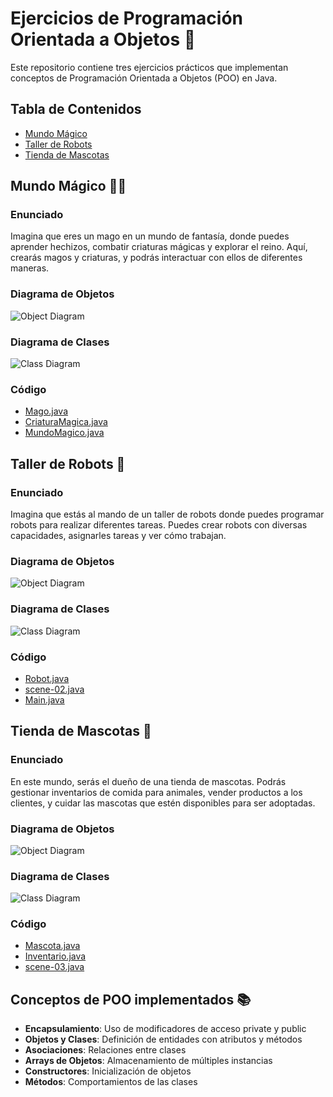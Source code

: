 # Ejercicios de Programación Orientada a Objetos 🚀

Este repositorio contiene tres ejercicios prácticos que implementan conceptos de Programación Orientada a Objetos (POO) en Java.

## Tabla de Contenidos
- [Mundo Mágico](#mundo-mágico)
- [Taller de Robots](#taller-de-robots)
- [Tienda de Mascotas](#tienda-de-mascotas)

## Mundo Mágico 🧙‍♂️

### Enunciado
Imagina que eres un mago en un mundo de fantasía, donde puedes aprender hechizos, combatir criaturas mágicas y explorar el reino. Aquí, crearás magos y criaturas, y podrás interactuar con ellos de diferentes maneras.

### Diagrama de Objetos

![Object Diagram](/resources/FirstScene/ObjectDiagram.png)

### Diagrama de Clases

![Class Diagram](/resources/FirstScene/ClassDiagram.png)



### Código
- [Mago.java](code/scene-01/Mago.java)
- [CriaturaMagica.java](code/scene-01/CriaturaMagica.java)
- [MundoMagico.java](code/scene-01/MundoMagico.java)

## Taller de Robots 🤖

### Enunciado
Imagina que estás al mando de un taller de robots donde puedes programar robots para realizar diferentes tareas. Puedes crear robots con diversas capacidades, asignarles tareas y ver cómo trabajan.

### Diagrama de Objetos

![Object Diagram](/resources/SecondScene/ObjectDiagram.png)

### Diagrama de Clases

![Class Diagram](/resources/SecondScene/ClassDiagram.png)

### Código
- [Robot.java](code/scene-02/Robot.java)
- [scene-02.java](code/scene-02/TallerRobots.java)
- [Main.java](code/TallerRobots/Main.java)

## Tienda de Mascotas 🐾

### Enunciado
En este mundo, serás el dueño de una tienda de mascotas. Podrás gestionar inventarios de comida para animales, vender productos a los clientes, y cuidar las mascotas que estén disponibles para ser adoptadas.

### Diagrama de Objetos

![Object Diagram](/resources/ThirdScene/ObjectDiagram.png)

### Diagrama de Clases

![Class Diagram](/resources/ThirdScene/ClassDiagram.png)

### Código
- [Mascota.java](code/scene-03/Mascota.java)
- [Inventario.java](code/scene-03/Inventario.java)
- [scene-03.java](code/scene-03/TiendaMascotas.java)


## Conceptos de POO implementados 📚

- **Encapsulamiento**: Uso de modificadores de acceso private y public
- **Objetos y Clases**: Definición de entidades con atributos y métodos
- **Asociaciones**: Relaciones entre clases
- **Arrays de Objetos**: Almacenamiento de múltiples instancias
- **Constructores**: Inicialización de objetos
- **Métodos**: Comportamientos de las clases


